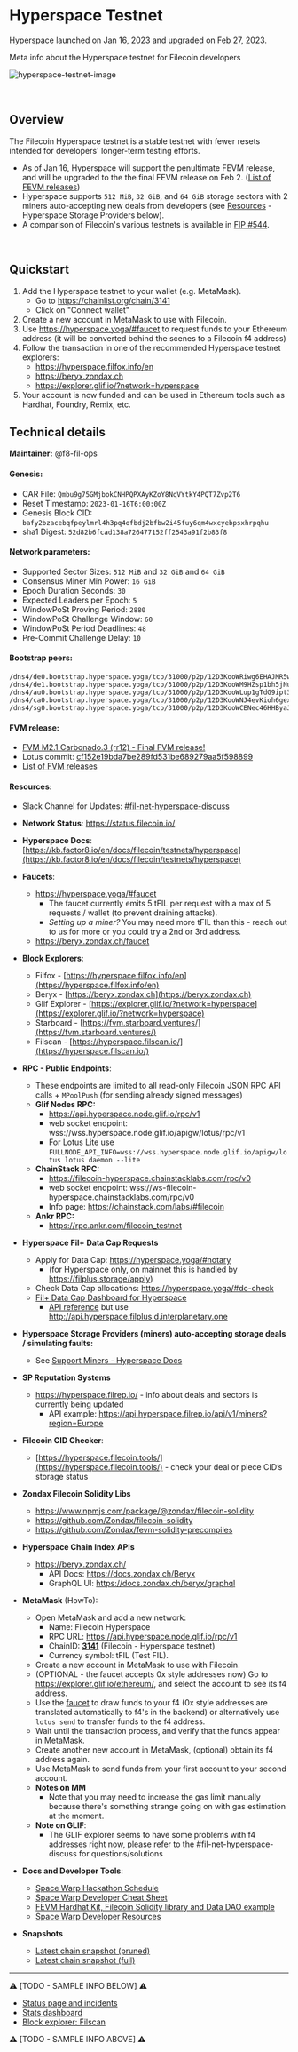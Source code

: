 # Hyperspace Testnet

Hyperspace launched on Jan 16, 2023 and upgraded on Feb 27, 2023.

Meta info about the Hyperspace testnet for Filecoin developers

![hyperspace-testnet-image](images/hyperspace-testnet-image.png)

&nbsp;

## Overview

The Filecoin Hyperspace testnet is a stable testnet with fewer resets intended for developers' longer-term testing efforts.

- As of Jan 16, Hyperspace will support the penultimate FEVM release, and will be upgraded to the the final FEVM release on Feb 2. ([List of FEVM releases](https://github.com/filecoin-project/ref-fvm/issues/692))
- Hyperspace supports `512 MiB`, `32 GiB`, and `64 GiB` storage sectors with 2 miners auto-accepting new deals from developers (see [Resources](#resources) - Hyperspace Storage Providers below).
- A comparison of Filecoin's various testnets is available in [FIP #544](https://github.com/filecoin-project/FIPs/discussions/544).


&nbsp;

## Quickstart

1. Add the Hyperspace testnet to your wallet (e.g. MetaMask).
    - Go to https://chainlist.org/chain/3141
    - Click on "Connect wallet"
2. Create a new account in MetaMask to use with Filecoin.
3. Use https://hyperspace.yoga/#faucet to request funds to your Ethereum address (it will be converted behind the scenes to a Filecoin f4 address)
4. Follow the transaction in one of the recommended Hyperspace testnet explorers:
    - https://hyperspace.filfox.info/en 
    - https://beryx.zondax.ch 
    - https://explorer.glif.io/?network=hyperspace 
5. Your account is now funded and can be used in Ethereum tools such as Hardhat, Foundry, Remix, etc.

## Technical details

**Maintainer:** @f8-fil-ops

#### **Genesis**:

- CAR File: `Qmbu9g75GMjbokCNHPQPXAyKZoY8NqVYtkY4PQT7Zvp2T6`
- Reset Timestamp: `2023-01-16T6:00:00Z`
- Genesis Block CID: `bafy2bzacebqfpeylmrl4h3pq4ofbdj2bfbw2i45fuy6qm4wxcyebpsxhrpqhu`
- sha1 Digest: `52d82b6fcad138a726477152ff2543a91f2b83f8`

#### **Network parameters**:

- Supported Sector Sizes: `512 MiB` and `32 GiB` and `64 GiB`
- Consensus Miner Min Power: `16 GiB`
- Epoch Duration Seconds: `30`
- Expected Leaders per Epoch: `5`
- WindowPoSt Proving Period: `2880`
- WindowPoSt Challenge Window: `60`
- WindowPoSt Period Deadlines: `48`
- Pre-Commit Challenge Delay: `10`

#### **Bootstrap peers**:

```
/dns4/de0.bootstrap.hyperspace.yoga/tcp/31000/p2p/12D3KooWRiwg6EHAJMR5w3DZTgpS5W4ncWPSVP2Mr1o4ey1RYSQo
/dns4/de1.bootstrap.hyperspace.yoga/tcp/31000/p2p/12D3KooWM9HZsp1bh5jNu2m9FBSbkKSeSWUPPuDBQiiMfPDBAK3U
/dns4/au0.bootstrap.hyperspace.yoga/tcp/31000/p2p/12D3KooWLup1gTdG9ipt3bSUyPCmM4CT86p9nNe12oqrCX8Zo8Na
/dns4/ca0.bootstrap.hyperspace.yoga/tcp/31000/p2p/12D3KooWNJ4evKioh6gexD4fyvyeFecNtp2oTEPTyp3jtSQ3pWaP
/dns4/sg0.bootstrap.hyperspace.yoga/tcp/31000/p2p/12D3KooWCENec46HHByaJKzbjSqz9TqVdSxSAdi9FKNwdMvfw3vp
```


#### **FVM release**:

- [FVM M2.1 Carbonado.3 (rr12) - Final FVM release!](https://github.com/filecoin-project/ref-fvm/issues/1372)
- Lotus commit: [cf152e19bda7be289fd531be689279aa5f598899](https://github.com/filecoin-project/lotus/commit/cf152e19bda7be289fd531be689279aa5f598899)
- [List of FVM releases](https://github.com/filecoin-project/ref-fvm/issues/692)

#### **Resources**:

- Slack Channel for Updates: [#fil-net-hyperspace-discuss](https://filecoinproject.slack.com/archives/C04JEJB82RY)

- **Network Status**: https://status.filecoin.io/
- **Hyperspace Docs**: [https://kb.factor8.io/en/docs/filecoin/testnets/hyperspace](https://kb.factor8.io/en/docs/filecoin/testnets/hyperspace)
- **Faucets**: 
  - https://hyperspace.yoga/#faucet
    - The faucet currently emits 5 tFIL per request with a max of 5 requests / wallet (to prevent draining attacks).
    - _Setting up a miner?_ You may need more tFIL than this - reach out to us for more or you could try a 2nd or 3rd address.
  - https://beryx.zondax.ch/faucet
- **Block Explorers**:
  - Filfox - [https://hyperspace.filfox.info/en](https://hyperspace.filfox.info/en)
  - Beryx - [https://beryx.zondax.ch](https://beryx.zondax.ch)
  - Glif Explorer - [https://explorer.glif.io/?network=hyperspace](https://explorer.glif.io/?network=hyperspace)
  - Starboard - [https://fvm.starboard.ventures/](https://fvm.starboard.ventures/)
  - Filscan - [https://hyperspace.filscan.io/](https://hyperspace.filscan.io/)
- **RPC - Public Endpoints**:
  - These endpoints are limited to all read-only Filecoin JSON RPC API calls + `MPoolPush` (for sending already signed messages)
  - **Glif Nodes RPC:**
    - https://api.hyperspace.node.glif.io/rpc/v1
    - web socket endpoint: wss://wss.hyperspace.node.glif.io/apigw/lotus/rpc/v1
    - For Lotus Lite use `FULLNODE_API_INFO=wss://wss.hyperspace.node.glif.io/apigw/lotus lotus daemon --lite`
  - **ChainStack RPC:**
    - https://filecoin-hyperspace.chainstacklabs.com/rpc/v0
    - web socket endpoint: wss://ws-filecoin-hyperspace.chainstacklabs.com/rpc/v0
    - Info page: https://chainstack.com/labs/#filecoin
  - **Ankr RPC:**
    - https://rpc.ankr.com/filecoin_testnet
- **Hyperspace Fil+ Data Cap Requests**
  - Apply for Data Cap: https://hyperspace.yoga/#notary 
    - (for Hyperspace only, on mainnet this is handled by https://filplus.storage/apply)
  - Check Data Cap allocations: https://hyperspace.yoga/#dc-check
  - [Fil+ Data Cap Dashboard for Hyperspace](https://hyperspace.filplus.d.interplanetary.one/notaries/t01227)
    - [API reference](https://documenter.getpostman.com/view/131998/Tzsim4NU#introhttps://documenter.getpostman.com/view/131998/Tzsim4NU#intro) but use http://api.hyperspace.filplus.d.interplanetary.one
- **Hyperspace Storage Providers (miners) auto-accepting storage deals / simulating faults:**
  - See [Support Miners - Hyperspace Docs](https://kb.factor8.io/en/docs/filecoin/testnets/hyperspace/support-miners)
- **SP Reputation Systems**
  - https://hyperspace.filrep.io/ - info about deals and sectors is currently being updated
     - API example: https://api.hyperspace.filrep.io/api/v1/miners?region=Europe
- **Filecoin CID Checker**:
  - [https://hyperspace.filecoin.tools/](https://hyperspace.filecoin.tools/) - check your deal or piece CID’s storage status
- **Zondax Filecoin Solidity Libs**
  - https://www.npmjs.com/package/@zondax/filecoin-solidity
  - https://github.com/Zondax/filecoin-solidity
  - https://github.com/Zondax/fevm-solidity-precompiles
- **Hyperspace Chain Index APIs**
  - https://beryx.zondax.ch/ 
    - API Docs: https://docs.zondax.ch/Beryx
    - GraphQL UI: https://docs.zondax.ch/beryx/graphql
- **MetaMask** (HowTo):
  - Open MetaMask and add a new network:
    - Name: Filecoin Hyperspace
    - RPC URL: https://api.hyperspace.node.glif.io/rpc/v1
    - ChainID: [**3141**](https://github.com/ethereum-lists/chains/blob/master/_data/chains/eip155-3141.json) (Filecoin - Hyperspace testnet)
    - Currency symbol: tFIL (Test FIL).
  - Create a new account in MetaMask to use with Filecoin.
  - (OPTIONAL - the faucet accepts 0x style addresses now) Go to https://explorer.glif.io/ethereum/, and select the account to see its f4 address.
  - Use the [faucet](https://hyperspace.yoga/#faucet) to draw funds to your f4 (0x style addresses are translated automatically to f4's in the backend) or alternatively use `lotus send` to transfer funds to the f4 address.
  - Wait until the transaction process, and verify that the funds appear in MetaMask.
  - Create another new account in MetaMask, (optional) obtain its f4 address again.
  - Use MetaMask to send funds from your first account to your second account.
  - **Notes on MM**
    - Note that you may need to increase the gas limit manually because there's something strange going on with gas estimation at the moment.
  - **Note on GLIF**:
    - The GLIF explorer seems to have some problems with f4 addresses right now, please refer to the #fil-net-hyperspace-discuss for questions/solutions
- **Docs and Developer Tools**:
  - [Space Warp Hackathon Schedule](https://ethglobal.com/events/spacewarp#schedule)
  - [Space Warp Developer Cheat Sheet](https://docs.google.com/document/d/1EecX8XOqOF6MNaouXL0qZAuCEK1WF5UWA5LMSlWe3RI/edit#)
  - [FEVM Hardhat Kit, Filecoin Solidity library and Data DAO example](https://docs.filecoin.io/developers/smart-contracts/hardhat/)
  - [Space Warp Developer Resources](https://spacewarp.fvm.dev/#resources)
- **Snapshots**
  - [Latest chain snapshot (pruned)](https://snapshots.hyperspace.yoga/hyperspace-latest-pruned.car)
  - [Latest chain snapshot (full)](https://snapshots.hyperspace.yoga/hyperspace-latest-full.car)

<hr>

:warning: [TODO - SAMPLE INFO BELOW] :warning:


- [Status page and incidents](https://filecoin.statuspage.io/)
- [Stats dashboard](https://stats.filecoin.io/)
- [Block explorer: Filscan](https://filscan.io/)

:warning: [TODO - SAMPLE INFO ABOVE] :warning:
